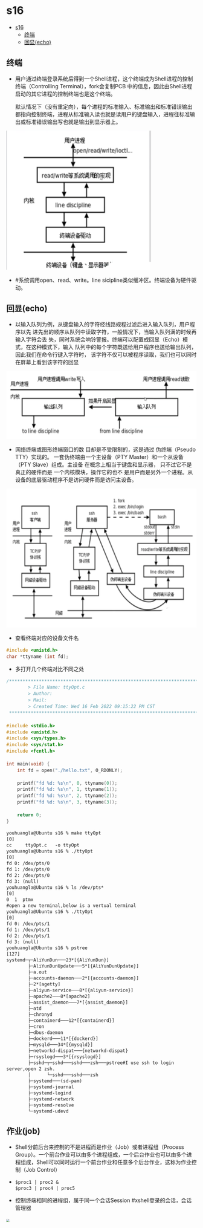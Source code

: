 # s16

- [s16](#s16)
  - [终端](#终端)
  - [回显(echo)](#回显echo)

## 终端

- 用户通过终端登录系统后得到一个Shell进程，这个终端成为Shell进程的控制终端（Controlling Terminal），fork会复制PCB 中的信息，因此由Shell进程启动的其它进程的控制终端也是这个终端。

  默认情况下（没有重定向），每个进程的标准输入、标准输出和标准错误输出都指向控制终端，进程从标准输入读也就是读用户的键盘输入，进程往标准输出或标准错误输出写也就是输出到显示器上。

<img src="img/image-20220216220518110.png" alt="image-20220216220518110" style="zoom:50%;" />

- #系统调用open、read、write。line sicipline类似缓冲区。终端设备为硬件驱动。

## 回显(echo)

- 以输入队列为例，从键盘输入的字符经线路规程过滤后进入输入队列，用户程序以先 进先出的顺序从队列中读取字符，一般情况下，当输入队列满的时候再输入字符会丢 失，同时系统会响铃警报。终端可以配置成回显（Echo）模式，在这种模式下，输入 队列中的每个字符既送给用户程序也送给输出队列，因此我们在命令行键入字符时， 该字符不仅可以被程序读取，我们也可以同时在屏幕上看到该字符的回显

<img src="img/image-20220216220413966.png" alt="image-20220216220413966" style="zoom:50%;" />

- 网络终端或图形终端窗口的数 目却是不受限制的，这是通过 伪终端（Pseudo TTY）实现的。 一套伪终端由一个主设备（PTY Master）和一个从设备 （PTY Slave）组成。主设备 在概念上相当于键盘和显示器， 只不过它不是真正的硬件而是 一个内核模块，操作它的也不 是用户而是另外一个进程。从 设备的底层驱动程序不是访问硬件而是访问主设备。

<img src="img/image-20220216220457670.png" alt="image-20220216220457670" style="zoom:50%;" />

- 查看终端对应的设备文件名

```c
#include <unistd.h>
char *ttyname (int fd);
```

- 多打开几个终端对比不同之处

```c
/*************************************************************************
        > File Name: ttyOpt.c
        > Author:
        > Mail:
        > Created Time: Wed 16 Feb 2022 09:15:22 PM CST
 ************************************************************************/

#include <stdio.h>
#include <unistd.h>
#include <sys/types.h>
#include <sys/stat.h>
#include <fcntl.h>

int main(void) {
    int fd = open("./hello.txt", O_RDONLY);

    printf("fd %d: %s\n", 0, ttyname(0));
    printf("fd %d: %s\n", 1, ttyname(1));
    printf("fd %d: %s\n", 2, ttyname(2));
    printf("fd %d: %s\n", 3, ttyname(3));

    return 0;
}
```

```shell
youhuangla@Ubuntu s16 % make ttyOpt                                                                                 [0]
cc     ttyOpt.c   -o ttyOpt
youhuangla@Ubuntu s16 % ./ttyOpt                                                                                    [0]
fd 0: /dev/pts/0
fd 1: /dev/pts/0
fd 2: /dev/pts/0
fd 3: (null)
youhuangla@Ubuntu s16 % ls /dev/pts*                                                                                [0]
0  1  ptmx
#open a new terminal,below is a vertual terminal
youhuangla@Ubuntu s16 % ./ttyOpt                                                                                    [0]
fd 0: /dev/pts/1
fd 1: /dev/pts/1
fd 2: /dev/pts/1
fd 3: (null)
youhuangla@Ubuntu s16 % pstree                                                                                    [127]
systemd─┬─AliYunDun───23*[{AliYunDun}]
        ├─AliYunDunUpdate───5*[{AliYunDunUpdate}]
        ├─a.out
        ├─accounts-daemon───2*[{accounts-daemon}]
        ├─2*[agetty]
        ├─aliyun-service───8*[{aliyun-service}]
        ├─apache2───8*[apache2]
        ├─assist_daemon───7*[{assist_daemon}]
        ├─atd
        ├─chronyd
        ├─containerd───12*[{containerd}]
        ├─cron
        ├─dbus-daemon
        ├─dockerd───11*[{dockerd}]
        ├─mysqld───34*[{mysqld}]
        ├─networkd-dispat───{networkd-dispat}
        ├─rsyslogd───3*[{rsyslogd}]
        ├─sshd─┬─sshd───sshd───zsh───pstree#I use ssh to login server,open 2 zsh.
        │      └─sshd───sshd───zsh
        ├─systemd───(sd-pam)
        ├─systemd-journal
        ├─systemd-logind
        ├─systemd-network
        ├─systemd-resolve
        └─systemd-udevd
```

## 作业(job)

- Shell分前后台来控制的不是进程而是作业（Job）或者进程组（Process Group）。一个前台作业可以由多个进程组成，一个后台作业也可以由多个进程组成，Shell可以同时运行一个前台作业和任意多个后台作业，这称为作业控制（Job Control）

- ```shell
  $proc1 | proc2 &
  $proc3 | proc4 | proc5
  ```

- 控制终端相同的进程组，属于同一个会话Session #xshell登录的会话，会话管理器

<img src="img/202202162200953.png" style="zoom:50%;" />

